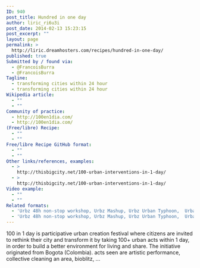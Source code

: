 ```yaml
---
ID: 940
post_title: Hundred in one day
author: liric_ri6u3i
post_date: 2014-02-13 15:23:15
post_excerpt: ""
layout: page
permalink: >
  http://liric.dreamhosters.com/recipes/hundred-in-one-day/
published: true
Submitted by / found via:
  - @FrancoisBurra
  - @FrancoisBurra
Tagline:
  - transforming cities within 24 hour
  - transforming cities within 24 hour
Wikipedia article:
  - ""
  - ""
Community of practice:
  - http://100en1dia.com/
  - http://100en1dia.com/
(Free/libre) Recipe:
  - ""
  - ""
Free/libre Recipe GitHub format:
  - ""
  - ""
Other links/references, examples:
  - >
    http://thisbigcity.net/100-urban-interventions-in-1-day/
  - >
    http://thisbigcity.net/100-urban-interventions-in-1-day/
Video example:
  - ""
  - ""
Related formats:
  - 'Urbz 48h non-stop workshop, Urbz Mashup, Urbz Urban Typhoon,  Urban Prototyping Festival'
  - 'Urbz 48h non-stop workshop, Urbz Mashup, Urbz Urban Typhoon,  Urban Prototyping Festival'
---
```

100 in 1 day is participative urban creation festival where citizens are invited to rethink their city and transform it by taking 100+ urban acts within 1 day, in order to build a better environment for living and share. The initiative originated from Bogota (Colombia). acts seen are artistic performance, collective cleaning an area, bioblitz, ...